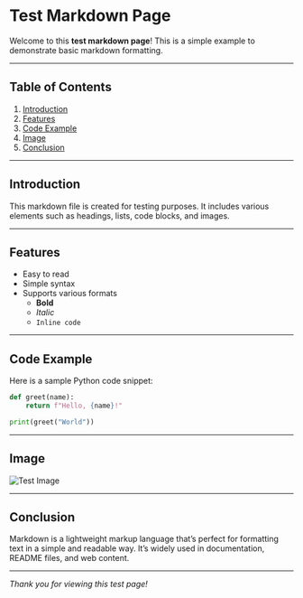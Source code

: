 # Test Markdown Page

Welcome to this **test markdown page**! This is a simple example to demonstrate basic markdown formatting.

---

## Table of Contents

1. [Introduction](#introduction)
2. [Features](#features)
3. [Code Example](#code-example)
4. [Image](#image)
5. [Conclusion](#conclusion)

---

## Introduction

This markdown file is created for testing purposes. It includes various elements such as headings, lists, code blocks, and images.

---

## Features

- Easy to read
- Simple syntax
- Supports various formats
  - **Bold**
  - *Italic*
  - `Inline code`

---

## Code Example

Here is a sample Python code snippet:

```python
def greet(name):
    return f"Hello, {name}!"

print(greet("World"))
```

---

## Image

![Test Image](https://via.placeholder.com/150)

---

## Conclusion

Markdown is a lightweight markup language that’s perfect for formatting text in a simple and readable way. It’s widely used in documentation, README files, and web content.

---

*Thank you for viewing this test page!*